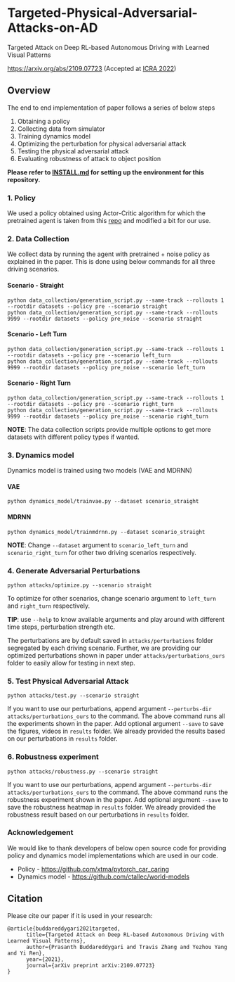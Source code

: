 # Targeted-Physical-Adversarial-Attacks-on-AD

Targeted Attack on Deep RL-based Autonomous Driving with Learned Visual Patterns

https://arxiv.org/abs/2109.07723 (Accepted at [ICRA 2022](https://www.icra2022.org))

## Overview

The end to end implementation of paper follows a series of below steps

1. Obtaining a policy
2. Collecting data from simulator
3. Training dynamics model
4. Optimizing the perturbation for physical adversarial attack
5. Testing the physical adversarial attack
6. Evaluating robustness of attack to object position

**Please refer to [INSTALL.md](INSTALL.md) for setting up the environment for this repository.**

### 1. Policy

We used a policy obtained using Actor-Critic algorithm for which the pretrained agent is taken from
this [repo](https://github.com/xtma/pytorch_car_caring) and modified a bit for our use.

### 2. Data Collection

We collect data by running the agent with pretrained + noise policy as explained in the paper. This is done using below
commands for all three driving scenarios.

#### Scenario - Straight

```commandline
python data_collection/generation_script.py --same-track --rollouts 1 --rootdir datasets --policy pre --scenario straight
python data_collection/generation_script.py --same-track --rollouts 9999 --rootdir datasets --policy pre_noise --scenario straight
```

#### Scenario - Left Turn

```commandline
python data_collection/generation_script.py --same-track --rollouts 1 --rootdir datasets --policy pre --scenario left_turn
python data_collection/generation_script.py --same-track --rollouts 9999 --rootdir datasets --policy pre_noise --scenario left_turn
```

#### Scenario - Right Turn

```commandline
python data_collection/generation_script.py --same-track --rollouts 1 --rootdir datasets --policy pre --scenario right_turn
python data_collection/generation_script.py --same-track --rollouts 9999 --rootdir datasets --policy pre_noise --scenario right_turn
```

**NOTE**: The data collection scripts provide multiple options to get more datasets with different policy types if
wanted.

### 3. Dynamics model

Dynamics model is trained using two models (VAE and MDRNN)

#### VAE

```commandline
python dynamics_model/trainvae.py --dataset scenario_straight
```

#### MDRNN

```commandline
python dynamics_model/trainmdrnn.py --dataset scenario_straight
```

**NOTE**: Change `--dataset` argument to `scenario_left_turn` and `scenario_right_turn` for other two driving scenarios
respectively.

### 4. Generate Adversarial Perturbations

```commandline
python attacks/optimize.py --scenario straight
```

To optimize for other scenarios, change scenario argument to `left_turn` and
`right_turn` respectively.

**TIP**: use `--help` to know available arguments and play around with different time steps, perturbation strength etc.

The perturbations are by default saved in `attacks/perturbations` folder segregated by each driving scenario. Further,
we are providing our optimized perturbations shown in paper under `attacks/perturbations_ours` folder to easily allow
for testing in next step.

### 5. Test Physical Adversarial Attack

```commandline
python attacks/test.py --scenario straight
```

If you want to use our perturbations, append argument `--perturbs-dir attacks/perturbations_ours` to the command. The
above command runs all the experiments shown in the paper. Add optional argument `--save` to save the figures, videos
in `results` folder. We already provided the results based on our perturbations in `results` folder.

### 6. Robustness experiment

```commandline
python attacks/robustness.py --scenario straight
```

If you want to use our perturbations, append argument `--perturbs-dir attacks/perturbations_ours` to the command. The
above command runs the robustness experiment shown in the paper. Add optional argument `--save` to save the robustness
heatmap in `results` folder. We already provided the robustness result based on our perturbations in `results` folder.

### Acknowledgement

We would like to thank developers of below open source code for providing policy and dynamics model implementations
which are used in our code.

- Policy - https://github.com/xtma/pytorch_car_caring
- Dynamics model - https://github.com/ctallec/world-models

## Citation
Please cite our paper if it is used in your research:
```
@article{buddareddygari2021targeted,
      title={Targeted Attack on Deep RL-based Autonomous Driving with Learned Visual Patterns}, 
      author={Prasanth Buddareddygari and Travis Zhang and Yezhou Yang and Yi Ren},
      year={2021},
      journal={arXiv preprint arXiv:2109.07723}
}
```
